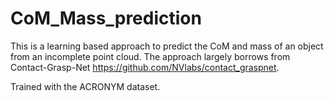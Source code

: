 # CoM_Mass_prediction

This is a learning based approach to predict the CoM and mass of an object from an incomplete point cloud. The approach largely borrows from Contact-Grasp-Net https://github.com/NVlabs/contact_graspnet.

Trained with the ACRONYM dataset.
